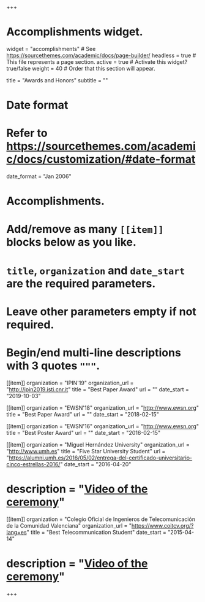 +++
# Accomplishments widget.
widget = "accomplishments"  # See https://sourcethemes.com/academic/docs/page-builder/
headless = true  # This file represents a page section.
active = true  # Activate this widget? true/false
weight = 40  # Order that this section will appear.

title = "Awards and Honors"
subtitle = ""

# Date format
#   Refer to https://sourcethemes.com/academic/docs/customization/#date-format
date_format = "Jan 2006"

# Accomplishments.
#   Add/remove as many `[[item]]` blocks below as you like.
#   `title`, `organization` and `date_start` are the required parameters.
#   Leave other parameters empty if not required.
#   Begin/end multi-line descriptions with 3 quotes `"""`.

[[item]]
  organization = "IPIN'19"
  organization_url = "http://ipin2019.isti.cnr.it"
  title = "Best Paper Award"
  url = ""
  date_start = "2019-10-03"

[[item]]
  organization = "EWSN'18"
  organization_url = "http://www.ewsn.org"
  title = "Best Paper Award"
  url = ""
  date_start = "2018-02-15"

[[item]]
  organization = "EWSN'16"
  organization_url = "http://www.ewsn.org"
  title = "Best Poster Award"
  url = ""
  date_start = "2016-02-15"

[[item]]
  organization = "Miguel Hernández University"
  organization_url = "http://www.umh.es"
  title = "Five Star University Student"
  url = "https://alumni.umh.es/2016/05/02/entrega-del-certificado-universitario-cinco-estrellas-2016/"
  date_start = "2016-04-20"
#  description = "[Video of the ceremony](https://www.youtube.com/watch?v=qDxvzOvIeSY)"

[[item]]
  organization = "Colegio Oficial de Ingenieros de Telecomunicación de la Comunidad Valenciana"
  organization_url = "https://www.coitcv.org/?lang=es"
  title = "Best Telecommunication Student"
  date_start = "2015-04-14"
#  description = "[Video of the ceremony](https://www.youtube.com/watch?v=cEWD4kJzcyg)"

+++
